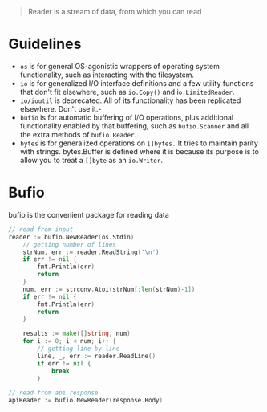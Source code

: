 > Reader is a stream of data, from which you can read

# Guidelines

- `os` is for general OS-agonistic wrappers of operating system functionality, such as interacting with the filesystem.
- `io` is for generalized I/O interface definitions and a few utility functions that don't fit elsewhere, such as `io.Copy()` and i`o.LimitedReader`.
- `io/ioutil` is deprecated. All of its functionality has been replicated elsewhere. Don't use it.- 
- `bufio` is for automatic buffering of I/O operations, plus additional functionality enabled by that buffering, such as `bufio.Scanner` and all the extra methods of `bufio.Reader`.
- `bytes` is for generalized operations on `[]bytes.` It tries to maintain parity with strings. bytes.Buffer is defined where it is because its purpose is to allow you to treat a `[]byte` as an `io.Writer`.


# Bufio
bufio is the convenient package for reading data

```go
// read from input
reader := bufio.NewReader(os.Stdin)
	// getting number of lines
	strNum, err := reader.ReadString('\n')
	if err != nil {
		fmt.Println(err)
		return
	}
	num, err := strconv.Atoi(strNum[:len(strNum)-1])
	if err != nil {
		fmt.Println(err)
		return
	}

	results := make([]string, num)
	for i := 0; i < num; i++ {
		// getting line by line
		line, _, err := reader.ReadLine()
		if err != nil {
			break
		}
```

```go
// read from api response
apiReader := bufio.NewReader(response.Body)
```
